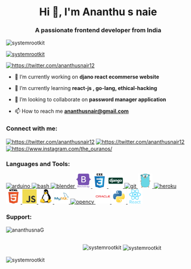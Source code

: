 <h1 align="center">Hi 👋, I'm Ananthu s naie</h1>
<h3 align="center">A passionate frontend developer from India</h3>

<p align="left"> <img src="https://komarev.com/ghpvc/?username=systemrootkit&label=Profile%20views&color=0e75b6&style=flat" alt="systemrootkit" /> </p>

<p align="left"> <a href="https://github.com/ryo-ma/github-profile-trophy"><img src="https://github-profile-trophy.vercel.app/?username=systemrootkit" alt="systemrootkit" /></a> </p>

<p align="left"> <a href="https://twitter.com/https://twitter.com/ananthusnair12" target="blank"><img src="https://img.shields.io/twitter/follow/https://twitter.com/ananthusnair12?logo=twitter&style=for-the-badge" alt="https://twitter.com/ananthusnair12" /></a> </p>

- 🔭 I’m currently working on **djano react ecommerse website**

- 🌱 I’m currently learning **react-js , go-lang, ethical-hacking**

- 👯 I’m looking to collaborate on **password manager application**

- 📫 How to reach me **ananthusnair@gmail.com**

<h3 align="left">Connect with me:</h3>
<p align="left">
<a href="https://twitter.com/https://twitter.com/ananthusnair12" target="blank"><img align="center" src="https://raw.githubusercontent.com/rahuldkjain/github-profile-readme-generator/master/src/images/icons/Social/twitter.svg" alt="https://twitter.com/ananthusnair12" height="30" width="40" /></a>
<a href="https://linkedin.com/in/https://twitter.com/ananthusnair12" target="blank"><img align="center" src="https://raw.githubusercontent.com/rahuldkjain/github-profile-readme-generator/master/src/images/icons/Social/linked-in-alt.svg" alt="https://twitter.com/ananthusnair12" height="30" width="40" /></a>
<a href="https://instagram.com/https://www.instagram.com/the_ouranos/" target="blank"><img align="center" src="https://raw.githubusercontent.com/rahuldkjain/github-profile-readme-generator/master/src/images/icons/Social/instagram.svg" alt="https://www.instagram.com/the_ouranos/" height="30" width="40" /></a>
</p>

<h3 align="left">Languages and Tools:</h3>
<p align="left"> <a href="https://www.arduino.cc/" target="_blank" rel="noreferrer"> <img src="https://cdn.worldvectorlogo.com/logos/arduino-1.svg" alt="arduino" width="40" height="40"/> </a> <a href="https://www.gnu.org/software/bash/" target="_blank" rel="noreferrer"> <img src="https://www.vectorlogo.zone/logos/gnu_bash/gnu_bash-icon.svg" alt="bash" width="40" height="40"/> </a> <a href="https://www.blender.org/" target="_blank" rel="noreferrer"> <img src="https://download.blender.org/branding/community/blender_community_badge_white.svg" alt="blender" width="40" height="40"/> </a> <a href="https://getbootstrap.com" target="_blank" rel="noreferrer"> <img src="https://raw.githubusercontent.com/devicons/devicon/master/icons/bootstrap/bootstrap-plain-wordmark.svg" alt="bootstrap" width="40" height="40"/> </a> <a href="https://www.w3schools.com/css/" target="_blank" rel="noreferrer"> <img src="https://raw.githubusercontent.com/devicons/devicon/master/icons/css3/css3-original-wordmark.svg" alt="css3" width="40" height="40"/> </a> <a href="https://www.djangoproject.com/" target="_blank" rel="noreferrer"> <img src="https://raw.githubusercontent.com/devicons/devicon/master/icons/django/django-original.svg" alt="django" width="40" height="40"/> </a> <a href="https://git-scm.com/" target="_blank" rel="noreferrer"> <img src="https://www.vectorlogo.zone/logos/git-scm/git-scm-icon.svg" alt="git" width="40" height="40"/> </a> <a href="https://golang.org" target="_blank" rel="noreferrer"> <img src="https://raw.githubusercontent.com/devicons/devicon/master/icons/go/go-original.svg" alt="go" width="40" height="40"/> </a> <a href="https://heroku.com" target="_blank" rel="noreferrer"> <img src="https://www.vectorlogo.zone/logos/heroku/heroku-icon.svg" alt="heroku" width="40" height="40"/> </a> <a href="https://www.w3.org/html/" target="_blank" rel="noreferrer"> <img src="https://raw.githubusercontent.com/devicons/devicon/master/icons/html5/html5-original-wordmark.svg" alt="html5" width="40" height="40"/> </a> <a href="https://developer.mozilla.org/en-US/docs/Web/JavaScript" target="_blank" rel="noreferrer"> <img src="https://raw.githubusercontent.com/devicons/devicon/master/icons/javascript/javascript-original.svg" alt="javascript" width="40" height="40"/> </a> <a href="https://www.linux.org/" target="_blank" rel="noreferrer"> <img src="https://raw.githubusercontent.com/devicons/devicon/master/icons/linux/linux-original.svg" alt="linux" width="40" height="40"/> </a> <a href="https://www.mysql.com/" target="_blank" rel="noreferrer"> <img src="https://raw.githubusercontent.com/devicons/devicon/master/icons/mysql/mysql-original-wordmark.svg" alt="mysql" width="40" height="40"/> </a> <a href="https://opencv.org/" target="_blank" rel="noreferrer"> <img src="https://www.vectorlogo.zone/logos/opencv/opencv-icon.svg" alt="opencv" width="40" height="40"/> </a> <a href="https://www.oracle.com/" target="_blank" rel="noreferrer"> <img src="https://raw.githubusercontent.com/devicons/devicon/master/icons/oracle/oracle-original.svg" alt="oracle" width="40" height="40"/> </a> <a href="https://www.python.org" target="_blank" rel="noreferrer"> <img src="https://raw.githubusercontent.com/devicons/devicon/master/icons/python/python-original.svg" alt="python" width="40" height="40"/> </a> <a href="https://reactjs.org/" target="_blank" rel="noreferrer"> <img src="https://raw.githubusercontent.com/devicons/devicon/master/icons/react/react-original-wordmark.svg" alt="react" width="40" height="40"/> </a> </p>

<h3 align="left">Support:</h3>
<p><a href="https://www.buymeacoffee.com/ananthusnaG"> <img align="left" src="https://cdn.buymeacoffee.com/buttons/v2/default-yellow.png" height="50" width="210" alt="ananthusnaG" /></a></p><br><br>

<p><img align="left" src="https://github-readme-stats.vercel.app/api/top-langs?username=systemrootkit&show_icons=true&locale=en&layout=compact" alt="systemrootkit" /></p>

<p>&nbsp;<img align="center" src="https://github-readme-stats.vercel.app/api?username=systemrootkit&show_icons=true&locale=en" alt="systemrootkit" /></p>

<p><img align="center" src="https://github-readme-streak-stats.herokuapp.com/?user=systemrootkit&" alt="systemrootkit" /></p>
